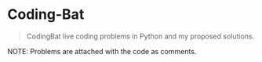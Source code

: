 # Coding-Bat
> CodingBat live coding problems in Python and my proposed solutions.

NOTE: Problems are attached with the code as comments.
